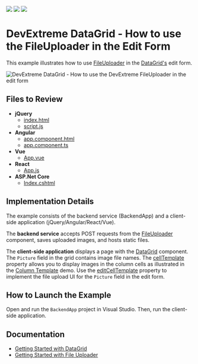 <!-- default badges list -->
![](https://img.shields.io/endpoint?url=https://codecentral.devexpress.com/api/v1/VersionRange/337810507/20.2.5%2B)
[![](https://img.shields.io/badge/Open_in_DevExpress_Support_Center-FF7200?style=flat-square&logo=DevExpress&logoColor=white)](https://supportcenter.devexpress.com/ticket/details/T972708)
[![](https://img.shields.io/badge/📖_How_to_use_DevExpress_Examples-e9f6fc?style=flat-square)](https://docs.devexpress.com/GeneralInformation/403183)
<!-- default badges end -->
# DevExtreme DataGrid - How to use the FileUploader in the Edit Form

This example illustrates how to use [FileUploader](https://js.devexpress.com/Documentation/ApiReference/UI_Widgets/dxFileUploader/) in the [DataGrid's](https://js.devexpress.com/Documentation/ApiReference/UI_Widgets/dxDataGrid/) edit form. 

![DevExtreme DataGrid - How to use the DevExtreme FileUploader in the edit form](overview.png)

## Files to Review

- **jQuery**
    - [index.html](jQuery/index.html)
    - [script.js](jQuery/script.js)
- **Angular**
    - [app.component.html](Angular/src/app/app.component.html)
    - [app.component.ts](Angular/src/app/app.component.ts)
- **Vue**
    - [App.vue](Vue/src/App.vue)
- **React**
    - [App.js](React/src/App.js)
- **ASP.Net Core**    
    - [Index.cshtml](ASP.NET%20Core/ASP.NET%20Core/Views/Home/Index.cshtml)

## Implementation Details

The example consists of the backend service (BackendApp) and a client-side application (jQuery/Angular/React/Vue).

The **backend service** accepts POST requests from the [FileUploader](https://js.devexpress.com/Documentation/ApiReference/UI_Widgets/dxFileUploader/) component, saves uploaded images, and hosts static files.

The **client-side application** displays a page with the [DataGrid](https://js.devexpress.com/Documentation/ApiReference/UI_Widgets/dxDataGrid/) component. The `Picture` field in the grid contains image file names. The [cellTemplate](https://js.devexpress.com/Documentation/ApiReference/UI_Widgets/dxDataGrid/Configuration/columns/#cellTemplate) property allows you to display images in the column cells as illustrated in the [Column Template](https://js.devexpress.com/Demos/WidgetsGallery/Demo/DataGrid/ColumnTemplate/)  demo. Use the [editCellTemplate](https://js.devexpress.com/Documentation/ApiReference/UI_Components/dxDataGrid/Configuration/columns/#editCellTemplate) property to implement the file upload UI for the `Picture` field in the edit form.

##  How to Launch the Example

Open and run the `BackendApp` project in Visual Studio. Then, run the client-side application.

## Documentation

- [Getting Started with DataGrid](https://js.devexpress.com/Documentation/Guide/UI_Components/DataGrid/Getting_Started_with_DataGrid/)
- [Getting Started with File Uploader](https://js.devexpress.com/Documentation/Guide/UI_Components/FileUploader/)
